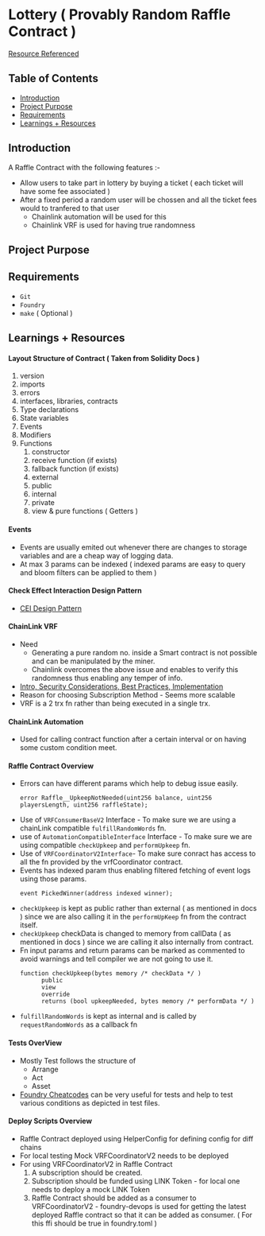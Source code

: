 # Lottery ( Provably Random Raffle Contract )

[Resource Referenced](https://www.youtube.com/playlist?list=PL4Rj_WH6yLgWe7TxankiqkrkVKXIwOP42)

## Table of Contents

- [Introduction](#introduction)
- [Project Purpose](#project-purpose)
- [Requirements](#requirements)
- [Learnings + Resources](#learnings--resources)

## Introduction

A Raffle Contract with the following features :-

- Allow users to take part in lottery by buying a ticket ( each ticket will have some fee associated )
- After a fixed period a random user will be chossen and all the ticket fees would to tranfered to that user
  - Chainlink automation will be used for this
  - Chainlink VRF is used for having true randomness

## Project Purpose

## Requirements

- `Git`
- `Foundry`
- `make` ( Optional )

## Learnings + Resources

#### Layout Structure of Contract ( Taken from Solidity Docs )

1. version
2. imports
3. errors
4. interfaces, libraries, contracts
5. Type declarations
6. State variables
7. Events
8. Modifiers
9. Functions
   1. constructor
   2. receive function (if exists)
   3. fallback function (if exists)
   4. external
   5. public
   6. internal
   7. private
   8. view & pure functions ( Getters )

#### Events

- Events are usually emited out whenever there are changes to storage variables and are a cheap way of logging data.
- At max 3 params can be indexed ( indexed params are easy to query and bloom filters can be applied to them )

#### Check Effect Interaction Design Pattern

- [CEI Design Pattern](https://fravoll.github.io/solidity-patterns/checks_effects_interactions.html)

#### ChainLink VRF

- Need
  - Generating a pure random no. inside a Smart contract is not possible and can be manipulated by the miner.
  - Chainlink overcomes the above issue and enables to verify this randomness thus enabling any temper of info.
- [Intro, Security Considerations, Best Practices, Implementation](https://docs.chain.link/vrf/v2/introduction)
- Reason for choosing Subscription Method - Seems more scalable
- VRF is a 2 trx fn rather than being executed in a single trx.

#### ChainLink Automation

- Used for calling contract function after a certain interval or on having some custom condition meet.

#### Raffle Contract Overview

- Errors can have different params which help to debug issue easily.
  ```
  error Raffle__UpkeepNotNeeded(uint256 balance, uint256 playersLength, uint256 raffleState);
  ```
- Use of `VRFConsumerBaseV2` Interface - To make sure we are using a chainLink compatible `fulfillRandomWords` fn.
- use of `AutomationCompatibleInterface` Interface - To make sure we are using compatible `checkUpkeep` and `performUpkeep` fn.
- Use of `VRFCoordinatorV2Interface`- To make sure conract has access to all the fn provided by the vrfCoordinator contract.
- Events has indexed param thus enabling filtered fetching of event logs using those params.
  ```
  event PickedWinner(address indexed winner);
  ```
- `checkUpkeep` is kept as public rather than external ( as mentioned in docs ) since we are also calling it in the `performUpKeep` fn from the contract itself.
- `checkUpkeep` checkData is changed to memory from callData ( as mentioned in docs ) since we are calling it also internally from contract.
- Fn input params and return params can be marked as commented to avoid warnings and tell compiler we are not going to use it.
  ```
  function checkUpkeep(bytes memory /* checkData */ )
        public
        view
        override
        returns (bool upkeepNeeded, bytes memory /* performData */ )
  ```
- `fulfillRandomWords` is kept as internal and is called by `requestRandomWords` as a callback fn

#### Tests OverView

- Mostly Test follows the structure of
  - Arrange
  - Act
  - Asset
- [Foundry Cheatcodes](https://book.getfoundry.sh/cheatcodes/) can be very useful for tests and help to test various conditions as depicted in test files.

#### Deploy Scripts Overview

- Raffle Contract deployed using HelperConfig for defining config for diff chains
- For local testing Mock VRFCoordinatorV2 needs to be deployed
- For using VRFCoordinatorV2 in Raffle Contract
  1. A subscription should be created.
  2. Subscription should be funded using LINK Token - for local one needs to deploy a mock LINK Token
  3. Raffle Contract should be added as a consumer to VRFCoordinatorV2 - foundry-devops is used for getting the latest deployed Raffle contract so that it can be added as consumer. ( For this ffi should be true in foundry.toml )

